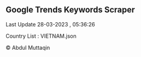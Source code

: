 

## Google Trends Keywords Scraper 
 
Last Update 28-03-2023 , 05:36:26

Country List :
VIETNAM.json



© Abdul Muttaqin 
